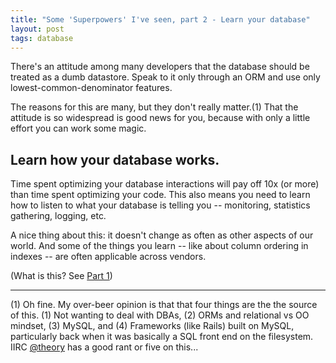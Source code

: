 ```yaml
---
title: "Some 'Superpowers' I've seen, part 2 - Learn your database"
layout: post
tags: database
---
```


There's an attitude among many developers that the database should be treated
as a dumb datastore. Speak to it only through an ORM and use only
lowest-common-denominator features.

The reasons for this are many, but they don't really matter.(1) That the
attitude is so widespread is good news for you, because with only a little
effort you can work some magic.

## Learn how your database works.

Time spent optimizing your database interactions will pay off 10x (or more)
than time spent optimizing your code. This also means you need to learn how to
listen to what your database is telling you -- monitoring, statistics
gathering, logging, etc.

A nice thing about this: it doesn't change as often as other aspects of our
world. And some of the things you learn -- like about column ordering in
indexes -- are often applicable across vendors.

(What is this? See [Part 1](/2014/09/19/documentation-superpower.html))

---
(1) Oh fine. My over-beer opinion is that that four things are the the source
of this. (1) Not wanting to deal with DBAs, (2) ORMs and relational vs OO
mindset, (3) MySQL, and (4) Frameworks (like Rails) built on MySQL,
particularly back when it was basically a SQL front end on the filesystem. IIRC
[@theory](http://twitter.com/theory) has a good rant or five on this...


